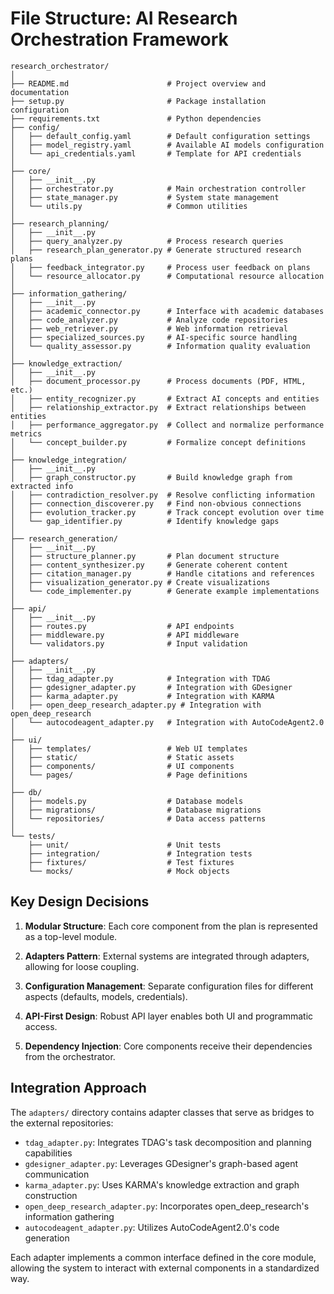 # File Structure: AI Research Orchestration Framework

```
research_orchestrator/
│
├── README.md                      # Project overview and documentation
├── setup.py                       # Package installation configuration
├── requirements.txt               # Python dependencies
├── config/
│   ├── default_config.yaml        # Default configuration settings
│   ├── model_registry.yaml        # Available AI models configuration
│   └── api_credentials.yaml       # Template for API credentials
│
├── core/
│   ├── __init__.py
│   ├── orchestrator.py            # Main orchestration controller
│   ├── state_manager.py           # System state management
│   └── utils.py                   # Common utilities
│
├── research_planning/
│   ├── __init__.py
│   ├── query_analyzer.py          # Process research queries
│   ├── research_plan_generator.py # Generate structured research plans
│   ├── feedback_integrator.py     # Process user feedback on plans
│   └── resource_allocator.py      # Computational resource allocation
│
├── information_gathering/
│   ├── __init__.py
│   ├── academic_connector.py      # Interface with academic databases
│   ├── code_analyzer.py           # Analyze code repositories
│   ├── web_retriever.py           # Web information retrieval
│   ├── specialized_sources.py     # AI-specific source handling
│   └── quality_assessor.py        # Information quality evaluation
│
├── knowledge_extraction/
│   ├── __init__.py
│   ├── document_processor.py      # Process documents (PDF, HTML, etc.)
│   ├── entity_recognizer.py       # Extract AI concepts and entities
│   ├── relationship_extractor.py  # Extract relationships between entities
│   ├── performance_aggregator.py  # Collect and normalize performance metrics
│   └── concept_builder.py         # Formalize concept definitions
│
├── knowledge_integration/
│   ├── __init__.py
│   ├── graph_constructor.py       # Build knowledge graph from extracted info
│   ├── contradiction_resolver.py  # Resolve conflicting information
│   ├── connection_discoverer.py   # Find non-obvious connections
│   ├── evolution_tracker.py       # Track concept evolution over time
│   └── gap_identifier.py          # Identify knowledge gaps
│
├── research_generation/
│   ├── __init__.py
│   ├── structure_planner.py       # Plan document structure
│   ├── content_synthesizer.py     # Generate coherent content
│   ├── citation_manager.py        # Handle citations and references
│   ├── visualization_generator.py # Create visualizations
│   └── code_implementer.py        # Generate example implementations
│
├── api/
│   ├── __init__.py
│   ├── routes.py                  # API endpoints
│   ├── middleware.py              # API middleware
│   └── validators.py              # Input validation
│
├── adapters/
│   ├── __init__.py
│   ├── tdag_adapter.py            # Integration with TDAG
│   ├── gdesigner_adapter.py       # Integration with GDesigner
│   ├── karma_adapter.py           # Integration with KARMA
│   ├── open_deep_research_adapter.py # Integration with open_deep_research
│   └── autocodeagent_adapter.py   # Integration with AutoCodeAgent2.0
│
├── ui/
│   ├── templates/                 # Web UI templates
│   ├── static/                    # Static assets
│   ├── components/                # UI components
│   └── pages/                     # Page definitions
│
├── db/
│   ├── models.py                  # Database models
│   ├── migrations/                # Database migrations
│   └── repositories/              # Data access patterns
│
└── tests/
    ├── unit/                      # Unit tests
    ├── integration/               # Integration tests
    ├── fixtures/                  # Test fixtures
    └── mocks/                     # Mock objects
```

## Key Design Decisions

1. **Modular Structure**: Each core component from the plan is represented as a top-level module.

2. **Adapters Pattern**: External systems are integrated through adapters, allowing for loose coupling.

3. **Configuration Management**: Separate configuration files for different aspects (defaults, models, credentials).

4. **API-First Design**: Robust API layer enables both UI and programmatic access.

5. **Dependency Injection**: Core components receive their dependencies from the orchestrator.

## Integration Approach

The `adapters/` directory contains adapter classes that serve as bridges to the external repositories:

- `tdag_adapter.py`: Integrates TDAG's task decomposition and planning capabilities
- `gdesigner_adapter.py`: Leverages GDesigner's graph-based agent communication
- `karma_adapter.py`: Uses KARMA's knowledge extraction and graph construction
- `open_deep_research_adapter.py`: Incorporates open_deep_research's information gathering
- `autocodeagent_adapter.py`: Utilizes AutoCodeAgent2.0's code generation

Each adapter implements a common interface defined in the core module, allowing the system to interact with external components in a standardized way.
